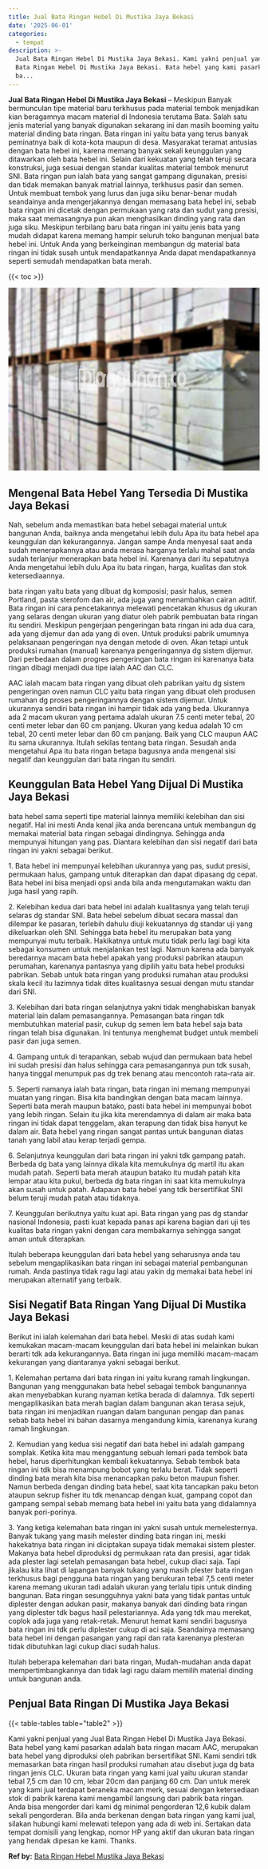 ```yaml
---
title: Jual Bata Ringan Hebel Di Mustika Jaya Bekasi
date: '2025-06-01'
categories:
  - tempat
description: >-
  Jual Bata Ringan Hebel Di Mustika Jaya Bekasi. Kami yakni penjual yang Jual
  Bata Ringan Hebel Di Mustika Jaya Bekasi. Bata hebel yang kami pasarkan adalah
  ba...
---
```


**Jual Bata Ringan Hebel Di Mustika Jaya Bekasi** – Meskipun Banyak bermunculan tipe material baru terkhusus pada material tembok menjadikan kian beragamnya macam material di Indonesia terutama Bata. Salah satu jenis material yang banyak digunakan sekarang ini dan masih booming yaitu material dinding bata ringan. Bata ringan ini yaitu bata yang terus banyak peminatnya baik di kota-kota maupun di desa. Masyarakat teramat antusias dengan bata hebel ini, karena memang banyak sekali keunggulan yang ditawarkan oleh bata hebel ini. Selain dari kekuatan yang telah teruji secara konstruksi, juga sesuai dengan standar kualitas material tembok menurut SNI. Bata ringan pun ialah bata yang sangat gampang digunakan, presisi dan tidak memakan banyak matrial lainnya, terkhusus pasir dan semen. Untuk membuat tembok yang lurus dan juga siku benar-benar mudah seandainya anda mengerjakannya dengan memasang bata hebel ini, sebab bata ringan ini dicetak dengan permukaan yang rata dan sudut yang presisi, maka saat memasangnya pun akan menghasilkan dinding yang rata dan juga siku. Meskipun terbilang baru bata ringan ini yaitu jenis bata yang mudah didapat karena memang hampir seluruh toko bangunan menjual bata hebel ini. Untuk Anda yang berkeinginan membangun dg material bata ringan ini tidak susah untuk mendapatkannya Anda dapat mendapatkannya seperti semudah mendapatkan bata merah.

{{< toc >}}

![Jual Bata Ringan Hebel Di Mustika Jaya Bekasi](/images/jual-hebel-murah-20.png)

## Mengenal Bata Hebel Yang Tersedia Di Mustika Jaya Bekasi

Nah, sebelum anda memastikan bata hebel sebagai material untuk bangunan Anda, baiknya anda mengetahui lebih dulu Apa itu bata hebel apa keunggulan dan kekurangannya. Jangan sampe Anda menyesal saat anda sudah menerapkannya atau anda merasa harganya terlalu mahal saat anda sudah terlanjur menerapkan bata hebel ini. Karenanya dari itu sepatutnya Anda mengetahui lebih dulu Apa itu bata ringan, harga, kualitas dan stok ketersediaannya.

bata ringan yaitu bata yang dibuat dg komposisi; pasir halus, semen Portland, pasta sterofom dan air, ada juga yang menambahkan cairan aditif. Bata ringan ini cara pencetakannya melewati pencetakan khusus dg ukuran yang selaras dengan ukuran yang diatur oleh pabrik pembuatan bata ringan itu sendiri. Meskipun pengerjaan pengeringan bata ringan ini ada dua cara, ada yang dijemur dan ada yang di oven. Untuk produksi pabrik umumnya pelaksanaan pengeringan nya dengan metode di oven. Akan tetapi untuk produksi rumahan (manual) karenanya pengeringannya dg sistem dijemur. Dari perbedaan dalam progres pengeringan bata ringan ini karenanya bata ringan dibagi menjadi dua tipe ialah AAC dan CLC.

AAC ialah macam bata ringan yang dibuat oleh pabrikan yaitu dg sistem pengeringan oven namun CLC yaitu bata ringan yang dibuat oleh produsen rumahan dg proses pengeringannya dengan sistem dijemur. Untuk ukurannya sendiri bata ringan ini hampir tidak ada yang beda. Ukurannya ada 2 macam ukuran yang pertama adalah ukuran 7.5 centi meter tebal, 20 centi meter lebar dan 60 cm panjang. Ukuran yang kedua adalah 10 cm tebal, 20 centi meter lebar dan 60 cm panjang. Baik yang CLC maupun AAC itu sama ukurannya. Itulah sekilas tentang bata ringan. Sesudah anda mengetahui Apa itu bata ringan betapa bagusnya anda mengenal sisi negatif dan keunggulan dari bata ringan itu sendiri.

## Keunggulan Bata Hebel Yang Dijual Di Mustika Jaya Bekasi

bata hebel sama seperti tipe material lainnya memiliki kelebihan dan sisi negatif. Hal ini mesti Anda kenal jika anda berencana untuk membangun dg memakai material bata ringan sebagai dindingnya. Sehingga anda mempunyai hitungan yang pas. Diantara kelebihan dan sisi negatif dari bata ringan ini yakni sebagai berikut.

1\. Bata hebel ini mempunyai kelebihan ukurannya yang pas, sudut presisi, permukaan halus, gampang untuk diterapkan dan dapat dipasang dg cepat. Bata hebel ini bisa menjadi opsi anda bila anda mengutamakan waktu dan juga hasil yang rapih.

2\. Kelebihan kedua dari bata hebel ini adalah kualitasnya yang telah teruji selaras dg standar SNI. Bata hebel sebelum dibuat secara massal dan dilempar ke pasaran, terlebih dahulu diuji kekuatannya dg standar uji yang dikeluarkan oleh SNI. Sehingga bata hebel itu merupakan bata yang mempunyai mutu terbaik. Hakikatnya untuk mutu tidak perlu lagi bagi kita sebagai konsumen untuk menjalankan test lagi. Namun karena ada banyak beredarnya macam bata hebel apakah yang produksi pabrikan ataupun perumahan, karenanya pantasnya yang dipilih yaitu bata hebel produksi pabrikan. Sebab untuk bata ringan yang produksi rumahan atau produksi skala kecil itu lazimnya tidak dites kualitasnya sesuai dengan mutu standar dari SNI.

3\. Kelebihan dari bata ringan selanjutnya yakni tidak menghabiskan banyak material lain dalam pemasangannya. Pemasangan bata ringan tdk membutuhkan material pasir, cukup dg semen lem bata hebel saja bata ringan telah bisa digunakan. Ini tentunya menghemat budget untuk membeli pasir dan juga semen.

4\. Gampang untuk di terapankan, sebab wujud dan permukaan bata hebel ini sudah presisi dan halus sehingga cara pemasangannya pun tdk susah, hanya tinggal menumpuk pas dg trek benang atau mencontoh rata-rata air.

5\. Seperti namanya ialah bata ringan, bata ringan ini memang mempunyai muatan yang ringan. Bisa kita bandingkan dengan bata macam lainnya. Seperti bata merah maupun batako, pasti bata hebel ini mempunyai bobot yang lebih ringan. Selain itu jika kita merendamnya di dalam air maka bata ringan ini tidak dapat tenggelam, akan terapung dan tidak bisa hanyut ke dalam air. Bata hebel yang ringan sangat pantas untuk bangunan diatas tanah yang labil atau kerap terjadi gempa.

6\. Selanjutnya keunggulan dari bata ringan ini yakni tdk gampang patah. Berbeda dg bata yang lainnya dikala kita memukulnya dg martil itu akan mudah patah. Seperti bata merah ataupun batako itu mudah patah kita lempar atau kita pukul, berbeda dg bata ringan ini saat kita memukulnya akan susah untuk patah. Adapaun bata hebel yang tdk bersertifikat SNI belum teruji mudah patah atau tidaknya.

7\. Keunggulan berikutnya yaitu kuat api. Bata ringan yang pas dg standar nasional Indonesia, pasti kuat kepada panas api karena bagian dari uji tes kualitas bata ringan yakni dengan cara membakarnya sehingga sangat aman untuk diterapkan.

Itulah beberapa keunggulan dari bata hebel yang seharusnya anda tau sebelum mengaplikasikan bata ringan ini sebagai material pembangunan rumah. Anda pastinya tidak ragu lagi atau yakin dg memakai bata hebel ini merupakan alternatif yang terbaik.

## Sisi Negatif Bata Ringan Yang Dijual Di Mustika Jaya Bekasi

Berikut ini ialah kelemahan dari bata hebel. Meski di atas sudah kami kemukakan macam-macam keunggulan dari bata hebel ini melainkan bukan berarti tdk ada kekurangannya. Bata ringan ini juga memiliki macam-macam kekurangan yang diantaranya yakni sebagai berikut.

1\. Kelemahan pertama dari bata ringan ini yaitu kurang ramah lingkungan. Bangunan yang menggunakan bata hebel sebagai tembok bangunannya akan menyebabkan kurang nyaman ketika berada di dalamnya. Tdk seperti mengaplikasikan bata merah bagian dalam bangunan akan terasa sejuk, bata ringan ini menjadikan ruangan dalam bangunan pengap dan panas sebab bata hebel ini bahan dasarnya mengandung kimia, karenanya kurang ramah lingkungan.

2\. Kemudian yang kedua sisi negatif dari bata hebel ini adalah gampang somplak. Ketika kita mau menggantung sebuah lemari pada tembok bata hebel, harus diperhitungkan kembali kekuatannya. Sebab tembok bata ringan ini tdk bisa menampung bobot yang terlalu berat. Tidak seperti dinding bata merah kita bisa menancapkan paku beton maupun fisher. Namun berbeda dengan dinding bata hebel, saat kita tancapkan paku beton ataupun sekrup fisher itu tdk menancap dengan kuat, gampang copot dan gampang sempal sebab memang bata hebel ini yaitu bata yang didalamnya banyak pori-porinya.

3\. Yang ketiga kelemahan bata ringan ini yakni susah untuk memelesternya. Banyak tukang yang masih melester dinding bata ringan ini, meski hakekatnya bata ringan ini diciptakan supaya tidak memakai sistem plester. Makanya bata hebel diproduksi dg permukaan rata dan presisi, agar tidak ada plester lagi setelah pemasangan bata hebel, cukup diaci saja. Tapi jikalau kita lihat di lapangan banyak tukang yang masih plester bata ringan terkhusus bagi pengguna bata ringan yang berukuran tebal 7,5 centi meter karena memang ukuran tadi adalah ukuran yang terlalu tipis untuk dinding bangunan. Bata ringan sesungguhnya yakni bata yang tidak pantas untuk diplester dengan adukan pasir, makanya banyak dari dinding bata ringan yang diplester tdk bagus hasil pelestariannya. Ada yang tdk mau merekat, coplok ada juga yang retak-retak. Menurut hemat kami sendiri bagusnya bata ringan ini tdk perlu diplester cukup di aci saja. Seandainya memasang bata hebel ini dengan pasangan yang rapi dan rata karenanya plesteran tidak dibutuhkan lagi cukup diaci sudah halus.

Itulah beberapa kelemahan dari bata ringan, Mudah-mudahan anda dapat mempertimbangkannya dan tidak lagi ragu dalam memilih material dinding untuk bangunan anda.

## Penjual Bata Ringan Di Mustika Jaya Bekasi

{{< table-tables table="table2" >}}

Kami yakni penjual yang Jual Bata Ringan Hebel Di Mustika Jaya Bekasi. Bata hebel yang kami pasarkan adalah bata ringan macam AAC, merupakan bata hebel yang diproduksi oleh pabrikan bersertifikat SNI. Kami sendiri tdk memasarkan bata ringan hasil produksi rumahan atau disebut juga dg bata ringan jenis CLC. Ukuran bata ringan yang kami jual yaitu ukuran standar tebal 7,5 cm dan 10 cm, lebar 20cm dan panjang 60 cm. Dan untuk merek yang kami jual terdapat beraneka macam merk, sesuai dengan ketersediaan stok di pabrik karena kami mengambil langsung dari pabrik bata ringan. Anda bisa mengorder dari kami dg minimal pengorderan 12,6 kubik dalam sekali pengorderan. Bila anda berkenan dengan bata ringan yang kami jual, silakan hubungi kami melewati telepon yang ada di web ini. Sertakan data tempat domisili yang lengkap, nomor HP yang aktif dan ukuran bata ringan yang hendak dipesan ke kami. Thanks.

**Ref by:** [Bata Ringan Hebel Mustika Jaya Bekasi](https://id.wikipedia.org/wiki/Bata)
